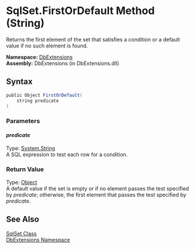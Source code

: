 SqlSet.FirstOrDefault Method (String)
=====================================
Returns the first element of the set that satisfies a condition or a default value if no such element is found.

**Namespace:** [DbExtensions][1]  
**Assembly:** DbExtensions (in DbExtensions.dll)

Syntax
------

```csharp
public Object FirstOrDefault(
	string predicate
)
```

### Parameters

#### *predicate*
Type: [System.String][2]  
A SQL expression to test each row for a condition.

### Return Value
Type: [Object][3]  
 A default value if the set is empty or if no element passes the test specified by *predicate*; otherwise, the first element that passes the test specified by *predicate*. 

See Also
--------
[SqlSet Class][4]  
[DbExtensions Namespace][1]  

[1]: ../README.md
[2]: http://msdn.microsoft.com/en-us/library/s1wwdcbf
[3]: http://msdn.microsoft.com/en-us/library/e5kfa45b
[4]: README.md